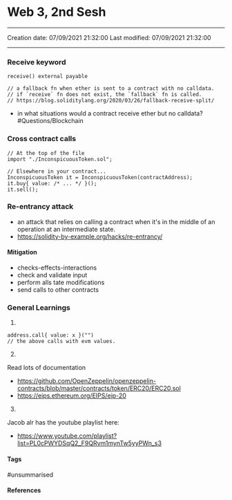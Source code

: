 # Web 3, 2nd Sesh
---

Creation date: 07/09/2021 21:32:00
Last modified: 07/09/2021 21:32:00

---
### Receive keyword
```solidity
receive() external payable

// a fallback fn when ether is sent to a contract with no calldata.
// if `receive` fn does not exist, the `fallback` fn is called.
// https://blog.soliditylang.org/2020/03/26/fallback-receive-split/
```

- in what situations would a contract receive ether but no calldata? #Questions/Blockchain

### Cross contract calls
```solidity
// At the top of the file
import "./InconspicuousToken.sol";

// Elsewhere in your contract...
InconspicuousToken it = InconspicuousToken(contractAddress);
it.buy{ value: /* ... */ }();
it.sell();
```

### Re-entrancy attack
- an attack that relies on calling a contract when it's in the middle of an operation at an intermediate state.
- https://solidity-by-example.org/hacks/re-entrancy/
#### Mitigation
- checks-effects-interactions
- check and validate input
- perform alls tate modifications
- send calls to other contracts

### General Learnings
1.
```solidity
address.call{ value: x }("")
// the above calls with evm values.
```

2.
Read lots of documentation 
- https://github.com/OpenZeppelin/openzeppelin-contracts/blob/master/contracts/token/ERC20/ERC20.sol
- https://eips.ethereum.org/EIPS/eip-20

3.
Jacob alr has the youtube playlist here:
 - https://www.youtube.com/playlist?list=PL0cPWYDSqQ2_F9QRvm1mynTw5yyPWn_s3

#### Tags
#unsummarised 

#### References


